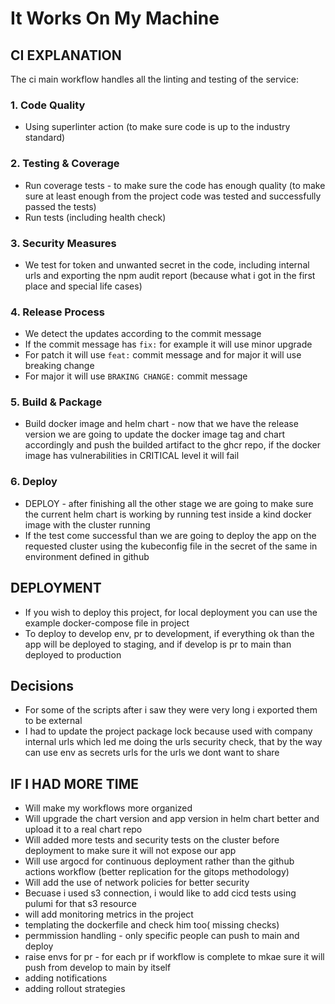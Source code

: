 # It Works On My Machine

## CI EXPLANATION

The ci main workflow handles all the linting and testing of the service:

### 1. Code Quality

- Using superlinter action (to make sure code is up to the industry standard)

### 2. Testing & Coverage

- Run coverage tests - to make sure the code has enough quality (to make sure at least enough from the project code was tested and successfully passed the tests)
- Run tests (including health check)

### 3. Security Measures

- We test for token and unwanted secret in the code, including internal urls and exporting the npm audit report (because what i got in the first place and special life cases)

### 4. Release Process

- We detect the updates according to the commit message
- If the commit message has `fix:` for example it will use minor upgrade
- For patch it will use `feat:` commit message and for major it will use breaking change
- For major it will use `BRAKING CHANGE:` commit message 


### 5. Build & Package

- Build docker image and helm chart - now that we have the release version we are going to update the docker image tag and chart accordingly and push the builded artifact to the ghcr repo, if the docker image has vulnerabilities in CRITICAL level it will fail

### 6. Deploy

- DEPLOY - after finishing all the other stage we are going to make sure the current helm chart is working by running test inside a kind docker image with the cluster running
- If the test come successful than we are going to deploy the app on the requested cluster using the kubeconfig file in the secret of the same in environment defined in github

## DEPLOYMENT

- If you wish to deploy this project, for local deployment you can use the example docker-compose file in project
- To deploy to develop env, pr to development, if everything ok than the app will be deployed to staging, and if develop is pr to main than deployed to production

## Decisions

- For some of the scripts after i saw they were very long i exported them to be external
- I had to update the project package lock because used with company internal urls which led me doing the urls security check, that by the way can use env as secrets urls for the urls we dont want to share

## IF I HAD MORE TIME

- Will make my workflows more organized
- Will upgrade the chart version and app version in helm chart better and upload it to a real chart repo
- Will added more tests and security tests on the cluster before deployment to make sure it will not expose our app
- Will use argocd for continuous deployment rather than the github actions workflow (better replication for the gitops methodology)
- Will add the use of network policies for better security
- Becuase i used s3 connection, i would like to add cicd tests using pulumi for that s3 resource
- will add monitoring  metrics in the project
- templating the dockerfile and check him too( missing checks)
- permmission handling - only specific people can push to main and deploy
- raise envs for pr - for each pr if workflow is complete to mkae sure it will push from develop to main by itself
- adding notifications
- adding rollout strategies
